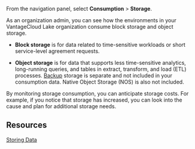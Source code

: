 
From the navigation panel, select **Consumption** > **Storage**.

As an organization admin, you can see how the environments in your VantageCloud Lake organization consume block storage and object storage.

-   **Block storage** is for data related to time-sensitive workloads or short service-level agreement requests.

-   **Object storage** is for data that supports less time-sensitive analytics, long-running queries, and tables in extract, transform, and load (ETL) processes. [Backup](foi1689789991492.md) storage is separate and not included in your consumption data. Native Object Storage (NOS) is also not included.


By monitoring storage consumption, you can anticipate storage costs. For example, if you notice that storage has increased, you can look into the cause and plan for additional storage needs.

## Resources


[Storing Data](https://docs.teradata.com/access/sources/dita/topic?dita:mapPath=phg1621910019905.ditamap&dita:ditavalPath=pny1626732985837.ditaval&dita:topicPath=xsu1681863280880.dita)

